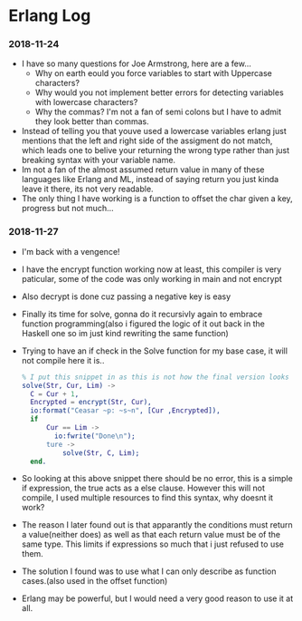 # Erlang Log

### 2018-11-24
* I have so many questions for Joe Armstrong, here are a few...
  * Why on earth eould you force variables to start with Uppercase characters?
  * Why would you not implement better errors for detecting variables with lowercase characters?
  * Why the commas? I'm not a fan of semi colons but I have to admit they look better than commas.
* Instead of telling you that youve used a lowercase variables erlang just mentions that the left and right side of the assigment do not match, which leads one to belive your returning the wrong type rather than just breaking syntax with your variable name.
* Im not a fan of the almost assumed return value in many of these languages like Erlang and ML, instead of saying return you just kinda leave it there, its not very readable.
* The only thing I have working is a function to offset the char given a key, progress but not much...

### 2018-11-27

* I'm back with a vengence!

* I have the encrypt function working now at least, this compiler is very paticular, some of the code was only working in main and not encrypt

* Also decrypt is done cuz passing a negative key is easy

* Finally its time for solve, gonna do it recursivly again to embrace function programming(also i figured the logic of it out back in the Haskell one so im just kind rewriting the same function)

* Trying to have an if check in the Solve function for my base case, it will not compile here it is..

  ```erlang
  % I put this snippet in as this is not how the final version looks
  solve(Str, Cur, Lim) ->
    C = Cur + 1,
    Encrypted = encrypt(Str, Cur),
    io:format("Ceasar ~p: ~s~n", [Cur ,Encrypted]),
    if
        Cur == Lim -> 
          io:fwrite("Done\n");
        ture ->  
    		solve(Str, C, Lim);
    end.
  ```


* So looking at this above snippet there should be no error, this is a simple if expression, the true acts as a else clause. However this will not compile, I used multiple resources to find this syntax, why doesnt it work?
* The reason I later found out is that apparantly the conditions must return a value(neither does) as well as that each return value must be of the same type. This limits if expressions so much that i just refused to use them.
* The solution I found was to use what I can only describe as function cases.(also used in the offset function)
* Erlang may be powerful, but I would need a very good reason to use it at all.

